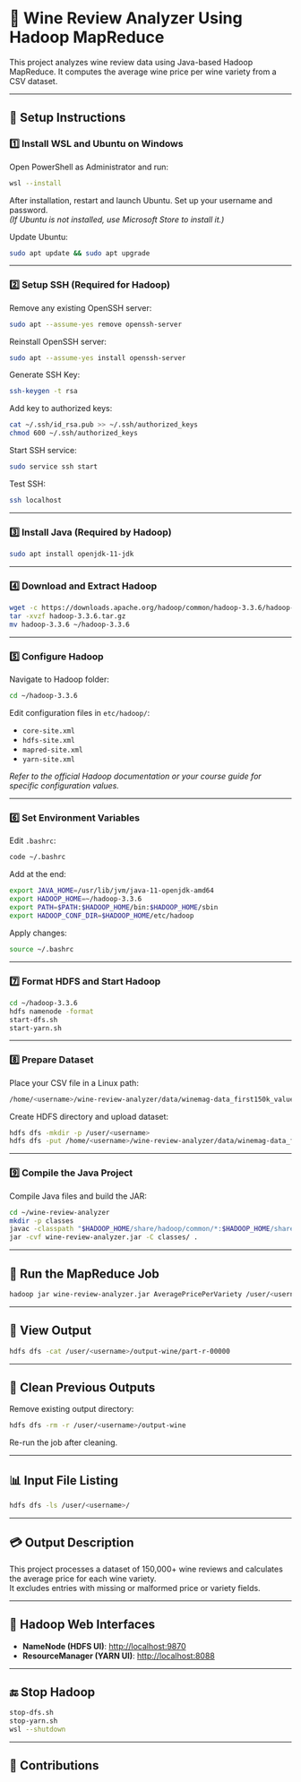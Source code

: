 
# 🍇 Wine Review Analyzer Using Hadoop MapReduce

This project analyzes wine review data using Java-based Hadoop MapReduce. It computes the average wine price per wine variety from a CSV dataset.

---

## 🚀 Setup Instructions

### 1️⃣ Install WSL and Ubuntu on Windows

Open PowerShell as Administrator and run:

```bash
wsl --install
```

After installation, restart and launch Ubuntu. Set up your username and password.  
*(If Ubuntu is not installed, use Microsoft Store to install it.)*

Update Ubuntu:

```bash
sudo apt update && sudo apt upgrade
```

---

### 2️⃣ Setup SSH (Required for Hadoop)

Remove any existing OpenSSH server:

```bash
sudo apt --assume-yes remove openssh-server
```

Reinstall OpenSSH server:

```bash
sudo apt --assume-yes install openssh-server
```

Generate SSH Key:

```bash
ssh-keygen -t rsa
```

Add key to authorized keys:

```bash
cat ~/.ssh/id_rsa.pub >> ~/.ssh/authorized_keys
chmod 600 ~/.ssh/authorized_keys
```

Start SSH service:

```bash
sudo service ssh start
```

Test SSH:

```bash
ssh localhost
```

---

### 3️⃣ Install Java (Required by Hadoop)

```bash
sudo apt install openjdk-11-jdk
```

---

### 4️⃣ Download and Extract Hadoop

```bash
wget -c https://downloads.apache.org/hadoop/common/hadoop-3.3.6/hadoop-3.3.6.tar.gz
tar -xvzf hadoop-3.3.6.tar.gz
mv hadoop-3.3.6 ~/hadoop-3.3.6
```

---

### 5️⃣ Configure Hadoop

Navigate to Hadoop folder:

```bash
cd ~/hadoop-3.3.6
```

Edit configuration files in `etc/hadoop/`:

- `core-site.xml`
- `hdfs-site.xml`
- `mapred-site.xml`
- `yarn-site.xml`

*Refer to the official Hadoop documentation or your course guide for specific configuration values.*

---

### 6️⃣ Set Environment Variables

Edit `.bashrc`:

```bash
code ~/.bashrc
```

Add at the end:

```bash
export JAVA_HOME=/usr/lib/jvm/java-11-openjdk-amd64
export HADOOP_HOME=~/hadoop-3.3.6
export PATH=$PATH:$HADOOP_HOME/bin:$HADOOP_HOME/sbin
export HADOOP_CONF_DIR=$HADOOP_HOME/etc/hadoop
```

Apply changes:

```bash
source ~/.bashrc
```

---

### 7️⃣ Format HDFS and Start Hadoop

```bash
cd ~/hadoop-3.3.6
hdfs namenode -format
start-dfs.sh
start-yarn.sh
```

---

### 8️⃣ Prepare Dataset

Place your CSV file in a Linux path:

```bash
/home/<username>/wine-review-analyzer/data/winemag-data_first150k_values.csv
```

Create HDFS directory and upload dataset:

```bash
hdfs dfs -mkdir -p /user/<username>
hdfs dfs -put /home/<username>/wine-review-analyzer/data/winemag-data_first150k_values.csv /user/<username>/
```

---

### 9️⃣ Compile the Java Project

Compile Java files and build the JAR:

```bash
cd ~/wine-review-analyzer
mkdir -p classes
javac -classpath "$HADOOP_HOME/share/hadoop/common/*:$HADOOP_HOME/share/hadoop/mapreduce/*" -d classes src/*.java
jar -cvf wine-review-analyzer.jar -C classes/ .
```

---

## 🔧 Run the MapReduce Job

```bash
hadoop jar wine-review-analyzer.jar AveragePricePerVariety /user/<username>/winemag-data_first150k_values.csv /user/<username>/output-wine
```

---

## 📃 View Output

```bash
hdfs dfs -cat /user/<username>/output-wine/part-r-00000
```

---

## 📁 Clean Previous Outputs

Remove existing output directory:

```bash
hdfs dfs -rm -r /user/<username>/output-wine
```

Re-run the job after cleaning.

---

## 📊 Input File Listing

```bash
hdfs dfs -ls /user/<username>/
```

---

## 💳 Output Description

This project processes a dataset of 150,000+ wine reviews and calculates the average price for each wine variety.  
It excludes entries with missing or malformed price or variety fields.

---

## 📰 Hadoop Web Interfaces

- **NameNode (HDFS UI)**: [http://localhost:9870](http://localhost:9870)  
- **ResourceManager (YARN UI)**: [http://localhost:8088](http://localhost:8088)

---

## 🔚 Stop Hadoop

```bash
stop-dfs.sh
stop-yarn.sh
wsl --shutdown
```

---

## 🤝 Contributions
